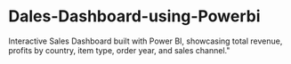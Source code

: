 # Dales-Dashboard-using-Powerbi
Interactive Sales Dashboard built with Power BI, showcasing total revenue, profits by country, item type, order year, and sales channel."
